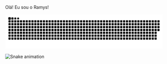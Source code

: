 
 Olá!
 Eu sou o Ramys!
 
 ![Snake animation](https://github.com/Sutil/Sutil/blob/output/github-snake-dark.svg)


![Snake animation](https://github.com/Ramys/Ramys/blob/output/github-snake-dark.svg)


